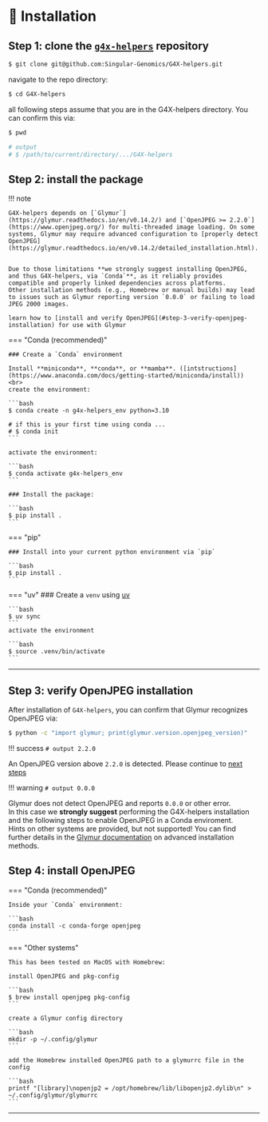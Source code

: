 # 🚀 Installation


## Step 1: clone the [`g4x-helpers`](https://github.com/Singular-Genomics/G4X-helpers) repository


```bash
$ git clone git@github.com:Singular-Genomics/G4X-helpers.git
```

navigate to the repo directory:
```bash
$ cd G4X-helpers
```

all following steps assume that you are in the G4X-helpers directory. You can confirm this via:
```bash
$ pwd

# output
# $ /path/to/current/directory/.../G4X-helpers
```

## Step 2: install the package

!!! note
    
    G4X-helpers depends on [`Glymur`](https://glymur.readthedocs.io/en/v0.14.2/) and [`OpenJPEG >= 2.2.0`](https://www.openjpeg.org/) for multi-threaded image loading. On some systems, Glymur may require advanced configuration to [properly detect OpenJPEG](https://glymur.readthedocs.io/en/v0.14.2/detailed_installation.html).
    
    
    Due to those limitations **we strongly suggest installing OpenJPEG, and thus G4X-helpers, via `Conda`**, as it reliably provides compatible and properly linked dependencies across platforms.
    Other installation methods (e.g., Homebrew or manual builds) may lead to issues such as Glymur reporting version `0.0.0` or failing to load JPEG 2000 images.  

    learn how to [install and verify OpenJPEG](#step-3-verify-openjpeg-installation) for use with Glymur


=== "Conda (recommended)"

    ### Create a `Conda` environment

    Install **miniconda**, **conda**, or **mamba**. ([intstructions](https://www.anaconda.com/docs/getting-started/miniconda/install))  
    <br>
    create the environment:

    ```bash
    $ conda create -n g4x-helpers_env python=3.10
    
    # if this is your first time using conda ...
    # $ conda init
    ```

    activate the environment:

    ```bash
    $ conda activate g4x-helpers_env
    ```

    ### Install the package:
    
    ```bash
    $ pip install .
    ```

=== "pip"
    
    ### Install into your current python environment via `pip`
    
    ```bash
    $ pip install .
    ```

=== "uv"
    ### Create a `venv` using [uv](https://docs.astral.sh/uv/)

    ```bash
    $ uv sync
    ```  
    activate the environment  

    ```bash
    $ source .venv/bin/activate
    ```

---


## Step 3: verify OpenJPEG installation

After installation of `G4X-helpers`, you can confirm that Glymur recognizes OpenJPEG via:

```bash
$ python -c "import glymur; print(glymur.version.openjpeg_version)"
```

!!! success 
    ```
    # output
    2.2.0
    ```

An OpenJPEG version above `2.2.0` is detected. Please continue to [next steps](./first_steps.md)

!!! warning 
    ```
    # output
    0.0.0
    ```

Glymur does not detect OpenJPEG and reports `0.0.0` or other error.  
In this case we **strongly suggest** performing the G4X-helpers installation and the following steps to enable OpenJPEG in a Conda enviroment.  
Hints on other systems are provided, but not supported! You can find further details in the [Glymur documentation](https://glymur.readthedocs.io/en/v0.14.2/detailed_installation.html) on advanced installation methods.


## Step 4: install OpenJPEG

=== "Conda (recommended)"

    Inside your `Conda` environment:

    ```bash
    conda install -c conda-forge openjpeg
    ```

=== "Other systems"
    
    This has been tested on MacOS with Homebrew:
    
    install OpenJPEG and pkg-config
    
    ```bash
    $ brew install openjpeg pkg-config
    ```

    create a Glymur config directory

    ```bash
    mkdir -p ~/.config/glymur
    ```
    
    add the Homebrew installed OpenJPEG path to a glymurrc file in the config
    
    ```bash
    printf "[library]\nopenjp2 = /opt/homebrew/lib/libopenjp2.dylib\n" > ~/.config/glymur/glymurrc
    ```

---
<br>
